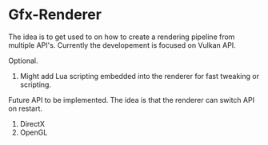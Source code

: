 # Gfx-Renderer
The idea is to get used to on how to create a rendering pipeline from multiple API's. Currently the developement is focused on Vulkan API.

Optional.
1) Might add Lua scripting embedded into the renderer for fast tweaking or scripting.

Future API to be implemented.
The idea is that the renderer can switch API on restart.
1) DirectX
2) OpenGL
